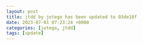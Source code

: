 ```yaml
---
layout: post
title: jtdd by jotego has been updated to 03de18f
date: 2023-07-01 07:23:24 +0000
categories: [jotego, jtdd]
tags: [update]
---
```


